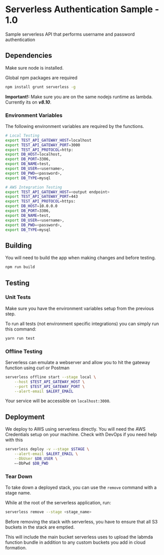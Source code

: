 # Serverless Authentication Sample - 1.0
Sample serverless API that performs username and password authentication

<!-- 
TODO: add badges
# <a href="https://circleci.com/gh/MFourMobile/mfour-auto-complete-service">
# <img src="https://circleci.com/gh/MFourMobile/mfour-auto-complete-service.svg?style=shield&circle-token=6ade52254f840a128823978162dd02efdde393f6" alt="Build Status"></a>
-->

## Dependencies

Make sure node is installed.

Global npm packages are required

```bash
npm install grunt serverless -g
```

**Important!:** Make sure you are on the same nodejs runtime as lambda. Currently its on **_v8.10_**.

### Environment Variables

The following environment variables are required by the functions.

```bash
# Local Testing
export TEST_API_GATEWAY_HOST=localhost
export TEST_API_GATEWAY_PORT=3000
export TEST_API_PROTOCOL=http:
export DB_HOST=localhost,
export DB_PORT=3306,
export DB_NAME=test,
export DB_USER=<username>,
export DB_PWD=<password>,
export DB_TYPE=mysql

# AWS Integration Testing
export TEST_API_GATEWAY_HOST=<output endpoint>
export TEST_API_GATEWAY_PORT=443
export TEST_API_PROTOCOL=https:
export DB_HOST=10.0.0.0
export DB_PORT=3306,
export DB_NAME=test,
export DB_USER=<username>,
export DB_PWD=<password>,
export DB_TYPE=mysql
```

## Building

You will need to build the app when making changes and before testing.
```bash
npm run build
```

## Testing

### Unit Tests

Make sure you have the environment variables setup from the previous step.

To run all tests (not environment specific integrations) you can simply run this command:
```bash
yarn run test
```

### Offline Testing

Serverless can emulate a webserver and allow you to hit the gateway function using curl or Postman


```bash
serverless offline start --stage local \
    --host $TEST_API_GATEWAY_HOST \
    --port $TEST_API_GATEWAY_PORT \
    --alert-email $ALERT_EMAIL
```

Your service will be accessible on `localhost:3000`.

## Deployment

We deploy to AWS using serverless directly. You will need the AWS Credentials setup on your machine. Check with DevOps if you need help with this

```bash
serverless deploy -v --stage $STAGE \
    --alert-email $ALERT_EMAIL \
    --DbUser $DB_USER \
    —-DbPwd $DB_PWD
```

### Tear Down

To take down a deployed stack, you can use the `remove` command with a stage name.

While at the root of the serverless application, run:

```bash
serverless remove --stage <stage_name>
```

Before removing the stack with serverless, you have to ensure that all S3 buckets in the stack are emptied.

This will include the main bucket serverless uses to upload the labmda function bundle in addition to any custom buckets you add in cloud formation.

